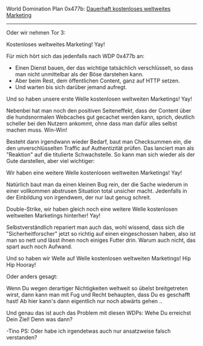 World Domination Plan 0x477b:  [Dauerhaft kostenloses weltweites Marketing](https://www.heise.de/forum/heise-Security/News-Kommentare/Keine-Verschluesselung-Man-kann-TikTok-Nutzern-Fake-Videos-unterschieben/Hoert-sich-fuer-mich-nach-World-Domination-Plan-0x477b-in-Action-an/posting-36525003/show/)

--------------

Oder wir nehmen Tor 3:

Kostenloses weltweites Marketing! Yay!

Für mich hört sich das jedenfalls nach WDP 0x477b an:

- Einen Dienst bauen, der das wichtige tatsächlich verschlüsselt, so dass man nicht unmittelbar als der Böse darstehen kann.
- Aber beim Rest, dem öffentlichen Content, ganz auf HTTP setzen.
- Und warten bis sich darüber jemand aufregt.

Und so haben unsere erste Welle kostenlosen weltweiten Marketings! Yay!

Nebenbei hat man noch den positiven Seiteneffekt, dass der Content über die hundsnormalen Webcaches gut gecachet werden kann, sprich, deutlich scheller bei den Nutzern ankommt, ohne dass man dafür alles selbst machen muss. Win-Win!

Besteht dann irgendwann wieder Bedarf, baut man Checksummen ein, die den unverschlüsselten Traffic auf Authentizität prüfen. Das lanciert man als "Reaktion" auf die titulierte Schwachstelle. So kann man sich wieder als der Gute darstellen, aber viel wichtiger:

Wir haben eine weitere Welle kostenlosen weltweiten Marketings! Yay!

Natürlich baut man da einen kleinen Bug rein, der die Sache wiederum in einer vollkommen abstrusen Situation total unsicher macht. Jedenfalls in der Einbildung von irgendwem, der nur laut genug schreit.

Double-Strike, wir haben gleich noch eine weitere Welle kostenlosen weltweiten Marketings hinterher! Yay!

Selbstverständlich repariert man auch das, wohl wissend, dass sich die "Sicherheitforscher" jetzt so richtig auf einen eingeschossen haben, also ist man so nett und lässt ihnen noch einiges Futter drin. Warum auch nicht, das spart auch noch Aufwand.

Und so haben wir Welle auf Welle kostenlosen weltweiten Marketings! Hip Hip Hooray!

Oder anders gesagt:

Wenn Du wegen derartiger Nichtigkeiten weltweit so übelst breitgetreten wirst, dann kann man mit Fug und Recht behaupten, dass Du es geschafft hast!
Ab hier kann's dann eigentlich nur noch abwärts gehen ..

Und genau das ist auch das Problem mit diesen WDPs: Wehe Du erreichst Dein Ziel! Denn was dann?

-Tino
PS: Oder habe ich irgendetwas auch nur ansatzweise falsch verstanden?
